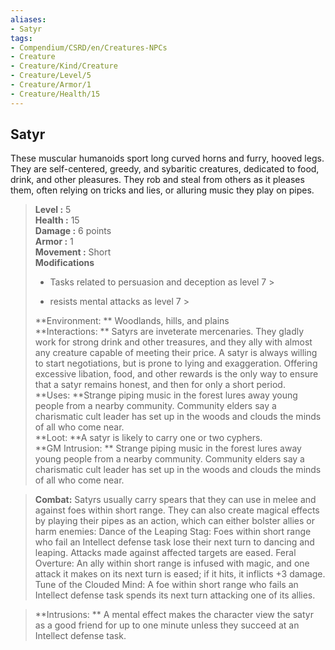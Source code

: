 ```yaml
---
aliases:
- Satyr
tags:
- Compendium/CSRD/en/Creatures-NPCs
- Creature
- Creature/Kind/Creature
- Creature/Level/5
- Creature/Armor/1
- Creature/Health/15
---
```


  
## Satyr  
These muscular humanoids sport long curved horns and furry, hooved legs. They are self-centered, greedy, and sybaritic creatures, dedicated to food, drink, and other pleasures. They rob and steal from others as it pleases them, often relying on tricks and lies, or alluring music they play on pipes.  

  
> **Level :** 5  
> **Health :** 15  
> **Damage :** 6 points  
> **Armor :** 1  
> **Movement :** Short  
> **Modifications**  
>- Tasks related to persuasion and deception as level 7 >
>  
>- resists mental attacks as level 7 >
>  
> **Environment: ** Woodlands, hills, and plains  
> **Interactions: ** Satyrs are inveterate mercenaries. They gladly work for strong drink and other treasures, and they ally with almost any creature capable of meeting their price. A satyr is always willing to start negotiations, but is prone to lying and exaggeration. Offering excessive libation, food, and other rewards is the only way to ensure that a satyr remains honest, and then for only a short period.  
> **Uses: **Strange piping music in the forest lures away young people from a nearby community. Community elders say a charismatic cult leader has set up in the woods and clouds the minds of all who come near.  
> **Loot: **A satyr is likely to carry one or two cyphers.  
> **GM Intrusion: ** Strange piping music in the forest lures away young people from a nearby community. Community elders say a charismatic cult leader has set up in the woods and clouds the minds of all who come near.  

> **Combat:** 
> Satyrs usually carry spears that they can use in melee and against foes within short range. They can also create magical effects by playing their pipes as an action, which can either bolster allies or harm enemies:  Dance of the Leaping Stag: Foes within short range who fail an Intellect defense task lose their next turn to dancing and leaping. Attacks made against affected targets are eased.  Feral Overture: An ally within short range is infused with magic, and one attack it makes on its next turn is eased; if it hits, it inflicts +3 damage. Tune of the Clouded Mind: A foe within short range who fails an Intellect defense task spends its next turn attacking one of its allies.  
  

> **Intrusions: ** 
> A mental effect makes the character view the satyr as a good friend for up to one minute unless they succeed at an Intellect defense task.  
